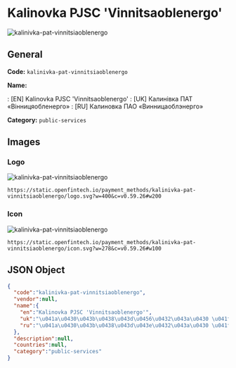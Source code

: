 
# Kalinovka PJSC 'Vinnitsaoblenergo' 
![kalinivka-pat-vinnitsiaoblenergo](https://static.openfintech.io/payment_methods/kalinivka-pat-vinnitsiaoblenergo/logo.svg?w=400&c=v0.59.26#w200)  

## General 
**Code:** `kalinivka-pat-vinnitsiaoblenergo` 
 
**Name:** 
 
:	[EN] Kalinovka PJSC 'Vinnitsaoblenergo' 
:	[UK] Калинівка ПАТ «Вінницяобленерго» 
:	[RU] Калиновка ПАО «Винницаоблэнерго» 
 
**Category:** `public-services` 
 

## Images 

### Logo 
![kalinivka-pat-vinnitsiaoblenergo](https://static.openfintech.io/payment_methods/kalinivka-pat-vinnitsiaoblenergo/logo.svg?w=400&c=v0.59.26#w200)  

```
https://static.openfintech.io/payment_methods/kalinivka-pat-vinnitsiaoblenergo/logo.svg?w=400&c=v0.59.26#w200
```  

### Icon 
![kalinivka-pat-vinnitsiaoblenergo](https://static.openfintech.io/payment_methods/kalinivka-pat-vinnitsiaoblenergo/icon.svg?w=278&c=v0.59.26#w100)  

```
https://static.openfintech.io/payment_methods/kalinivka-pat-vinnitsiaoblenergo/icon.svg?w=278&c=v0.59.26#w100
```  

## JSON Object 

```json
{
  "code":"kalinivka-pat-vinnitsiaoblenergo",
  "vendor":null,
  "name":{
    "en":"Kalinovka PJSC 'Vinnitsaoblenergo'",
    "uk":"\u041a\u0430\u043b\u0438\u043d\u0456\u0432\u043a\u0430 \u041f\u0410\u0422 \u00ab\u0412\u0456\u043d\u043d\u0438\u0446\u044f\u043e\u0431\u043b\u0435\u043d\u0435\u0440\u0433\u043e\u00bb",
    "ru":"\u041a\u0430\u043b\u0438\u043d\u043e\u0432\u043a\u0430 \u041f\u0410\u041e \u00ab\u0412\u0438\u043d\u043d\u0438\u0446\u0430\u043e\u0431\u043b\u044d\u043d\u0435\u0440\u0433\u043e\u00bb"
  },
  "description":null,
  "countries":null,
  "category":"public-services"
}
```  
